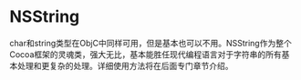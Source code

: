 # NSString

char和string类型在ObjC中同样可用，但是基本也可以不用。NSString作为整个Cocoa框架的灵魂类，强大无比，基本能胜任现代编程语言对于字符串的所有基本处理和更复杂的处理。详细使用方法将在后面专门章节介绍。
